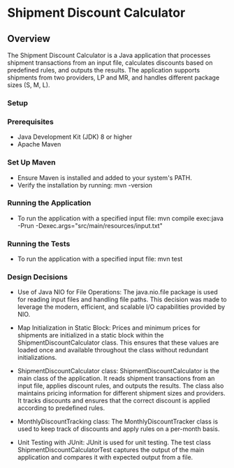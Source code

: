 # Shipment Discount Calculator

## Overview

The Shipment Discount Calculator is a Java application that processes shipment transactions from an input file, calculates discounts based on predefined rules, and outputs the results. The application supports shipments from two providers, LP and MR, and handles different package sizes (S, M, L).

### Setup

### Prerequisites

- Java Development Kit (JDK) 8 or higher
- Apache Maven

### Set Up Maven

- Ensure Maven is installed and added to your system's PATH.
- Verify the installation by running: mvn -version

### Running the Application

- To run the application with a specified input file:
  mvn compile exec:java -Prun -Dexec.args="src/main/resources/input.txt"

### Running the Tests

- To run the application with a specified input file:
  mvn test

### Design Decisions

- Use of Java NIO for File Operations:
The java.nio.file package is used for reading input files and handling file paths. This decision was made to leverage the modern, efficient, and scalable I/O capabilities provided by NIO.

- Map Initialization in Static Block:
Prices and minimum prices for shipments are initialized in a static block within the ShipmentDiscountCalculator class. This ensures that these values are loaded once and available throughout the class without redundant initializations.

- ShipmentDiscountCalculator class:
ShipmentDiscountCalculator is the main class of the application. It reads shipment transactions from an input file, applies discount rules, and outputs the results. The class also maintains pricing information for different shipment sizes and providers. It tracks discounts and ensures that the correct discount is applied according to predefined rules.

- MonthlyDiscountTracking class:
The MonthlyDiscountTracker class is used to keep track of discounts and apply rules on a per-month basis. 

- Unit Testing with JUnit:
JUnit is used for unit testing. The test class ShipmentDiscountCalculatorTest captures the output of the main application and compares it with expected output from a file. 
